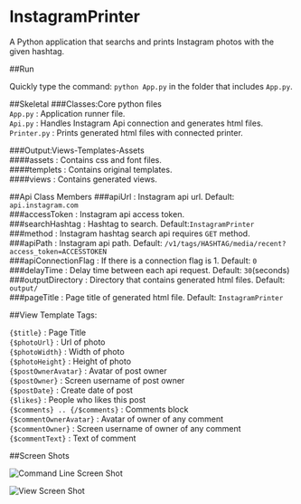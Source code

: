 InstagramPrinter
================

A Python application that searchs and prints Instagram photos with the given hashtag.

##Run

Quickly type the command: <code>python App.py</code> in the folder that includes <code>App.py</code>.


##Skeletal
  ###Classes:Core python files<br/>
    <code>App.py</code> : Application runner file.<br/>
    <code>Api.py</code> : Handles Instagram Api connection and generates html files.<br/>
    <code>Printer.py</code> : Prints generated html files with connected printer.<br/>
  
  ###Output:Views-Templates-Assets<br/>
    ####assets          : Contains css and font files.<br/>
    ####templets        : Contains original templates.<br/>
    ####views           : Contains generated views.<br/>

##Api Class Members
  ###apiUrl             : Instagram api url. Default: <code>api.instagram.com</code><br/>
  ###accessToken        : Instagram api access token.<br/>
  ###searchHashtag      : Hashtag to search. Default:<code>InstagramPrinter</code><br/>
  ###method             : Instagram hashtag search api requires <code>GET</code> method.<br/>
  ###apiPath            : Instagram api path. Default: <code>/v1/tags/HASHTAG/media/recent?access_token=ACCESSTOKEN</code><br/>
  ###apiConnectionFlag  : If there is a connection flag is 1. Default: <code>0</code><br/>
  ###delayTime          : Delay time between each api request. Default: <code>30</code>(seconds) <br/>
  ###outputDirectory    : Directory that contains generated html files. Default: <code>output/</code><br/>
  ###pageTitle          : Page title of generated html file. Default: <code>InstagramPrinter</code><br/>
  

##View Template Tags:


<code>{$title}</code>                    : Page Title<br/>
<code>{$photoUrl}</code>                 : Url of photo<br/>
<code>{$photoWidth}</code>               : Width of photo<br/>
<code>{$photoHeight}</code>              : Height of photo<br/>
<code>{$postOwnerAvatar}</code>          : Avatar of post owner<br/>
<code>{$postOwner}</code>                : Screen username of post owner<br/>
<code>{$postDate}</code>                 : Create date of post<br/>
<code>{$likes}</code>                    : People who likes this post<br/>
<code>{$comments} .. {/$comments}</code> : Comments block<br/>
<code>{$commentOwnerAvatar}</code>       : Avatar of owner of any comment<br/>
<code>{$commentOwner}</code>             : Screen username of owner of any comment<br/>
<code>{$commentText}</code>              : Text of comment<br/>


##Screen Shots

![Command Line Screen Shot](https://raw.github.com/saidozcan/InstagramPrinter/master/screenshots/terminal.png)

![View Screen Shot](https://raw.github.com/saidozcan/InstagramPrinter/master/screenshots/view.png)
